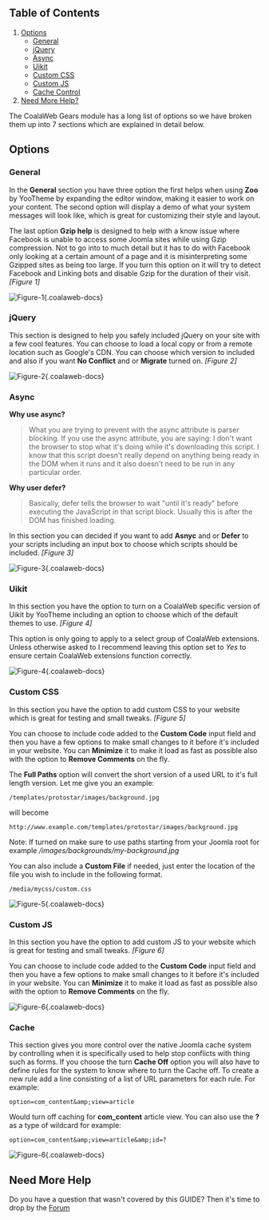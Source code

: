 ## Table of Contents
1.  [Options](#options)
    -   [General](#opt-general)
    -   [jQuery](#opt-jquery)
    -   [Async](#opt-async)
    -   [Uikit](#opt-uikit)
    -   [Custom CSS](#opt-css)
    -   [Custom JS](#opt-js)
    -   [Cache Control](#opt-cache)
2.  [Need More Help?](#more-help)

The CoalaWeb Gears module has a long list of options so we have broken them up into 7 sections which are explained in detail below.

## <a class="doc-top" name="options"></a>Options

### <a name="opt-general"></a>General

In the **General** section you have three option the first helps when using **Zoo** by YooTheme by expanding the editor window, making it easier to work on your content. The second option will display a demo of what your system messages will look like, which is great for customizing their style and layout. 

The last option **Gzip help** is designed to help with a know issue where Facebook is unable to access some Joomla sites while using Gzip compression. Not to go into to much detail but it has to do with Facebook only looking at a certain amount of a page and it is misinterpreting some Gzipped sites as being too large. If you turn this option on it will try to detect Facebook and Linking bots and disable Gzip for the duration of their visit. *\[Figure 1\]*

![Figure-1](http://cdn.coalaweb.com/images/docs/joomla-extensions/gears/cw-gears-f1.png "Figure-1"){.coalaweb-docs}

### <a name="opt-jquery"></a>jQuery

This section is designed to help you safely included jQuery on your site with a few cool features. You can choose to load a local copy or from a remote location such as Google's CDN. You can choose which version to included and also if you want **No Conflict** and or **Migrate** turned on. *\[Figure 2\]*

![Figure-2](http://cdn.coalaweb.com/images/docs/joomla-extensions/gears/cw-gears-f2.png "Figure-2"){.coalaweb-docs}

### <a name="opt-async"></a>Async

**Why use async?**
> What you are trying to prevent with the async attribute is parser blocking. If you use the async attribute, you are saying: I don't want the browser to stop what it's doing while it's downloading this script. I know that this script doesn't really depend on anything being ready in the DOM when it runs and it also doesn't need to be run in any particular order.

**Why user defer?**
> Basically, defer tells the browser to wait "until it's ready" before executing the JavaScript in that script block. Usually this is after the DOM has finished loading.

In this section you can decided if you want to add **Asnyc** and or **Defer** to your scripts including an input box to choose which scripts should be included. *\[Figure 3\]*

![Figure-3](http://cdn.coalaweb.com/images/docs/joomla-extensions/gears/cw-gears-f3.png "Figure-3"){.coalaweb-docs}

### <a name="opt-uikit"></a>Uikit

In this section you have the option to turn on a CoalaWeb specific version of Uikit by YooTheme including an option to choose which of the default themes to use. *\[Figure 4\]*

<div class="uk-alert">This option is only going to apply to a select group of CoalaWeb extensions. Unless otherwise asked to I recommend leaving this option set to <em>Yes</em> to ensure certain CoalaWeb extensions function correctly.</div>

![Figure-4](http://cdn.coalaweb.com/images/docs/joomla-extensions/gears/cw-gears-f4.png "Figure-4"){.coalaweb-docs}

### <a name="opt-css"></a>Custom CSS

In this section you have the option to add custom CSS to your website which is great for testing and small tweaks. *\[Figure 5\]*

You can choose to include code added to the **Custom Code** input field and then you have a few options to make small changes to it before it's included in your website. You can **Minimize** it to make it load as fast as possible also with the option to **Remove Comments** on the fly.

The **Full Paths** option will convert the short version of a used URL to it's full length version. Let me give you an example:
 
    /templates/protostar/images/background.jpg

will become 

    http://www.example.com/templates/protostar/images/background.jpg


<div class="uk-alert"> Note: If turned on make sure to use paths starting from your Joomla root for example <em>/images/backgrounds/my-background.jpg</em></div>

You can also include a **Custom File** if needed, just enter the location of the file you wish to include in the following format.

    /media/mycss/custom.css

![Figure-5](http://cdn.coalaweb.com/images/docs/joomla-extensions/gears/cw-gears-f5.png "Figure-5"){.coalaweb-docs}

### <a name="opt-js"></a>Custom JS

In this section you have the option to add custom JS to your website which is great for testing and small tweaks. *\[Figure 6\]*

You can choose to include code added to the **Custom Code** input field and then you have a few options to make small changes to it before it's included in your website. You can **Minimize** it to make it load as fast as possible also with the option to **Remove Comments** on the fly.

![Figure-6](http://cdn.coalaweb.com/images/docs/joomla-extensions/gears/cw-gears-f6.png "Figure-6"){.coalaweb-docs}

### <a name="opt-cache"></a>Cache

This section gives you more control over the native Joomla cache system by controlling when it is specifically used to help stop conflicts with thing such as forms.
If you choose the turn **Cache Off** option you will also have to define rules for the system to know where to turn the Cache off. To create a new rule add a line consisting of a list of URL parameters for each rule. For example:

    option=com_content&amp;view=article 

Would turn off caching for **com_content** article view. You can also use the **?** as a type of wildcard for example: 
    
    option=com_content&amp;view=article&amp;id=?

![Figure-6](http://cdn.coalaweb.com/images/docs/joomla-extensions/gears/cw-gears-f6.png "Figure-6"){.coalaweb-docs}

## <a name="more-help"></a>Need More Help

<div class="uk-alert">Do you have a question that wasn't covered by this GUIDE? Then it's time to drop by the <a href="http://coalaweb.com/forum/index" target="_self">Forum</a></div>